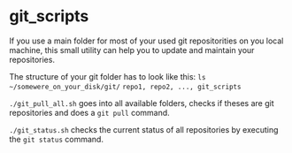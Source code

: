 # git_scripts
If you use a main folder for most of your used git repositorities on you local machine, this small utility can help you to update and maintain your repositories. 

The structure of your git folder has to look like this: 
`ls ~/somewere_on_your_disk/git/`
``` repo1, repo2, ..., git_scripts ```





`./git_pull_all.sh` goes into all available folders, checks if theses are git repositories and does a `git pull` command. 

`./git_status.sh` checks the current status of all repositories by executing the `git status` command. 
